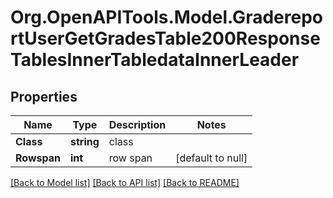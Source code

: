 # Org.OpenAPITools.Model.GradereportUserGetGradesTable200ResponseTablesInnerTabledataInnerLeader

## Properties

Name | Type | Description | Notes
------------ | ------------- | ------------- | -------------
**Class** | **string** | class | 
**Rowspan** | **int** | row span | [default to null]

[[Back to Model list]](../README.md#documentation-for-models) [[Back to API list]](../README.md#documentation-for-api-endpoints) [[Back to README]](../README.md)

